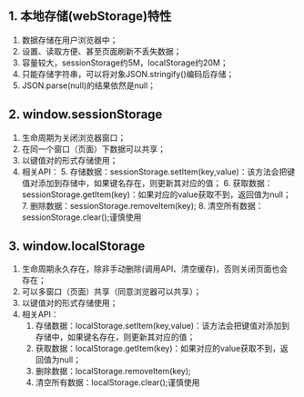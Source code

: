 ## 1. 本地存储(webStorage)特性
1. 数据存储在用户浏览器中；
2. 设置、读取方便、甚至页面刷新不丢失数据；
3. 容量较大，sessionStorage约5M，localStorage约20M；
4. 只能存储字符串，可以将对象JSON.stringify()编码后存储；
5. JSON.parse(null)的结果依然是null；
## 2. window.sessionStorage
1. 生命周期为关闭浏览器窗口；
2. 在同一个窗口（页面）下数据可以共享；
3. 以键值对的形式存储使用；
4. 相关API：
   5. 存储数据：sessionStorage.setItem(key,value)：该方法会把键值对添加到存储中，如果键名存在，则更新其对应的值；
   6. 获取数据：sessionStorage.getItem(key)：如果对应的value获取不到，返回值为null；
   7. 删除数据：sessionStorage.removeItem(key);
   8. 清空所有数据：sessionStorage.clear();谨慎使用
## 3. window.localStorage
1. 生命周期永久存在，除非手动删除(调用API、清空缓存)，否则关闭页面也会存在；
2. 可以多窗口（页面）共享（同意浏览器可以共享）；
3. 以键值对的形式存储使用；
4. 相关API：
   1. 存储数据：localStorage.setItem(key,value)：该方法会把键值对添加到存储中，如果键名存在，则更新其对应的值；
   2. 获取数据：localStorage.getItem(key)：如果对应的value获取不到，返回值为null；
   3. 删除数据：localStorage.removeItem(key);
   4. 清空所有数据：localStorage.clear();谨慎使用